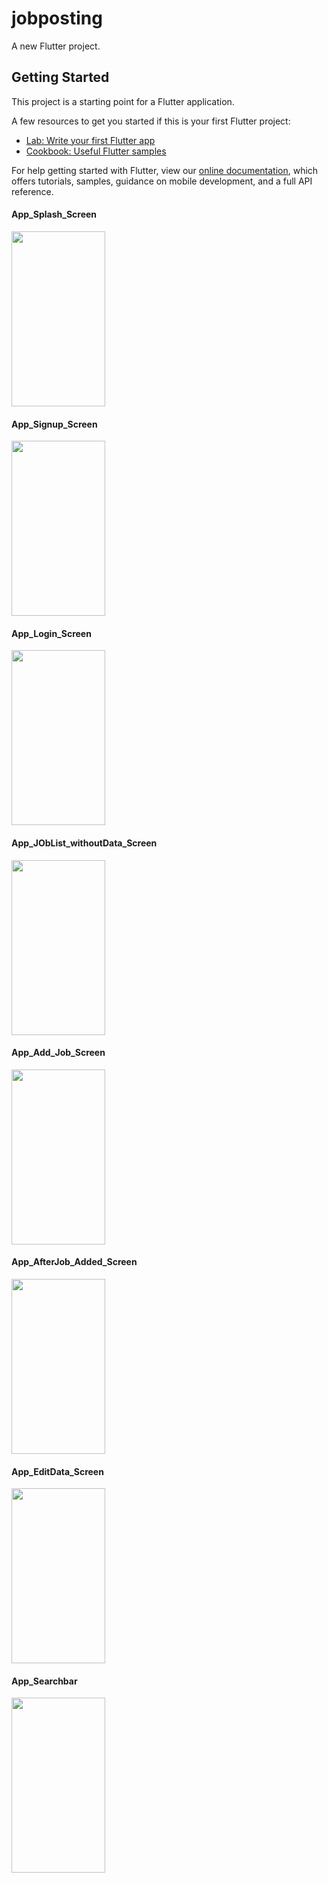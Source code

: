 # jobposting

A new Flutter project.

## Getting Started

This project is a starting point for a Flutter application.

A few resources to get you started if this is your first Flutter project:

- [Lab: Write your first Flutter app](https://flutter.dev/docs/get-started/codelab)
- [Cookbook: Useful Flutter samples](https://flutter.dev/docs/cookbook)

For help getting started with Flutter, view our
[online documentation](https://flutter.dev/docs), which offers tutorials,
samples, guidance on mobile development, and a full API reference.


<h4>App_Splash_Screen</h4>
<img src="https://user-images.githubusercontent.com/97346744/160196787-2dbc20c6-981b-43a5-be6f-b384f190bf33.PNG" width="150" height="280">
<h4>App_Signup_Screen</h4>
<img src="https://user-images.githubusercontent.com/97346744/160196791-0fcd5034-ddf8-4806-8752-18a1d92925bd.PNG" width="150" height="280">
<h4>App_Login_Screen</h4>
<img src="https://user-images.githubusercontent.com/97346744/160196798-1392e281-360d-489a-831a-e83860035c3d.PNG" width="150" height="280">
<h4>App_JObList_withoutData_Screen</h4>
<img src="https://user-images.githubusercontent.com/97346744/160196800-2af80325-8a08-49c0-9ede-31ee70078f4b.PNG" width="150" height="280">
<h4>App_Add_Job_Screen</h4>
<img src="https://user-images.githubusercontent.com/97346744/160196804-0a8a7d9f-da89-4925-bd7a-8e7f2ad2a90e.PNG" width="150" height="280">
<h4>App_AfterJob_Added_Screen</h4>
<img src="https://user-images.githubusercontent.com/97346744/160196805-6ede317c-46ba-4ae3-bcbb-6290b3c631ee.PNG" width="150" height="280">
<h4>App_EditData_Screen</h4>
<img src="https://user-images.githubusercontent.com/97346744/160196806-1742d013-5c6b-4966-a19b-c154561210dc.PNG" width="150" height="280">
<h4>App_Searchbar</h4>
<img src="https://user-images.githubusercontent.com/97346744/160196810-ec9cdd33-c883-4f1b-bd8f-4c10ff04434c.PNG" width="150" height="280">
